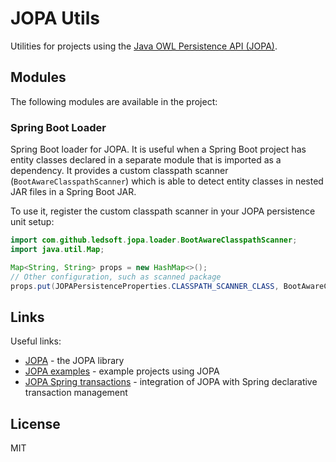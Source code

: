 # JOPA Utils

Utilities for projects using the [Java OWL Persistence API (JOPA)](https://github.com/kbss-cvut/jopa).

## Modules

The following modules are available in the project:

### Spring Boot Loader

Spring Boot loader for JOPA. It is useful when a Spring Boot project has entity classes declared in a separate module that is imported as a dependency. It provides a custom
classpath scanner (`BootAwareClasspathScanner`) which is able to detect entity classes in nested JAR files in a Spring Boot JAR.

To use it, register the custom classpath scanner in your JOPA persistence unit setup:

```java
import com.github.ledsoft.jopa.loader.BootAwareClasspathScanner;
import java.util.Map;

Map<String, String> props = new HashMap<>();
// Other configuration, such as scanned package
props.put(JOPAPersistenceProperties.CLASSPATH_SCANNER_CLASS, BootAwareClasspathScanner.class.getName());
```

## Links

Useful links:

- [JOPA](https://github.com/kbss-cvut/jopa) - the JOPA library
- [JOPA examples](https://github.com/kbss-cvut/jopa-examples) - example projects using JOPA
- [JOPA Spring transactions](https://github.com/ledsoft/jopa-spring-transaction) - integration of JOPA with Spring declarative transaction management

## License

MIT
